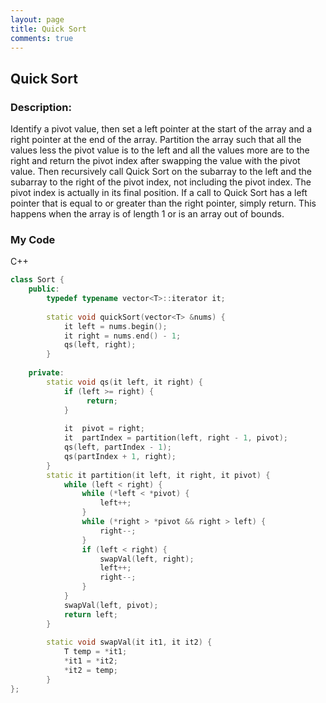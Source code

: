 ```yaml
---
layout: page
title: Quick Sort
comments: true
---
```


## Quick Sort

### Description:
Identify a pivot value, then set a left pointer at the start of the array and a right pointer at the end of the array.
Partition the array such that all the values less the pivot value is to the left and all the values more are to the right
and return the pivot index after swapping the value with the pivot value. 
Then recursively call Quick Sort on the subarray to the left and the subarray to the right of the pivot index, 
not including the pivot index. The pivot index is actually in its final position. If a call to Quick Sort has a left pointer
that is equal to or greater than the right pointer, simply return. This happens when the array is of length 1 or is an array
out of bounds.  
  
### My Code  
C++  
```c++
class Sort {
    public:
        typedef typename vector<T>::iterator it;
        
        static void quickSort(vector<T> &nums) {
            it left = nums.begin();
            it right = nums.end() - 1;
            qs(left, right);
        }
        
    private:
        static void qs(it left, it right) {
            if (left >= right) { 
                 return;   
            }
            
            it  pivot = right;
            it  partIndex = partition(left, right - 1, pivot);
            qs(left, partIndex - 1);
            qs(partIndex + 1, right);
        }
        static it partition(it left, it right, it pivot) {
            while (left < right) {
                while (*left < *pivot) { 
                    left++; 
                }
                while (*right > *pivot && right > left) { 
                    right--; 
                }
                if (left < right) { 
                    swapVal(left, right);
                    left++;
                    right--;
                }
            }
            swapVal(left, pivot);
            return left;
        }
        
        static void swapVal(it it1, it it2) {
            T temp = *it1;
            *it1 = *it2;
            *it2 = temp;
        }
};
```
